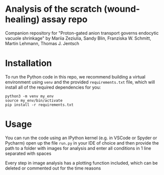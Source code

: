 # Analysis of the scratch (wound-healing) assay repo

Companion repository for "Proton-gated anion transport governs endocytic vacuole shrinkage" by Mariia Zeziulia, Sandy Blin, Franziska W. Schmitt, Martin Lehmann, Thomas J. Jentsch

# Installation 

To run the Python code in this repo, we recommend building a virtual environment using `venv` and the provided `requirements.txt` file, which 
will install all of the required dependencies for you:

```
python3 -m venv my_env
source my_env/bin/activate
pip install -r requirements.txt
```

# Usage

You can run the code using an IPython kernel (e.g. in VSCode or Spyder or Pycharm) open up the file `run.py` in your IDE of choice and then provide the path to a folder with images for analysis and enter all conditions in 1 line separated with spaces

Every step in image analysis has a plotting function included, which can be deleted or commented out for the time reasons